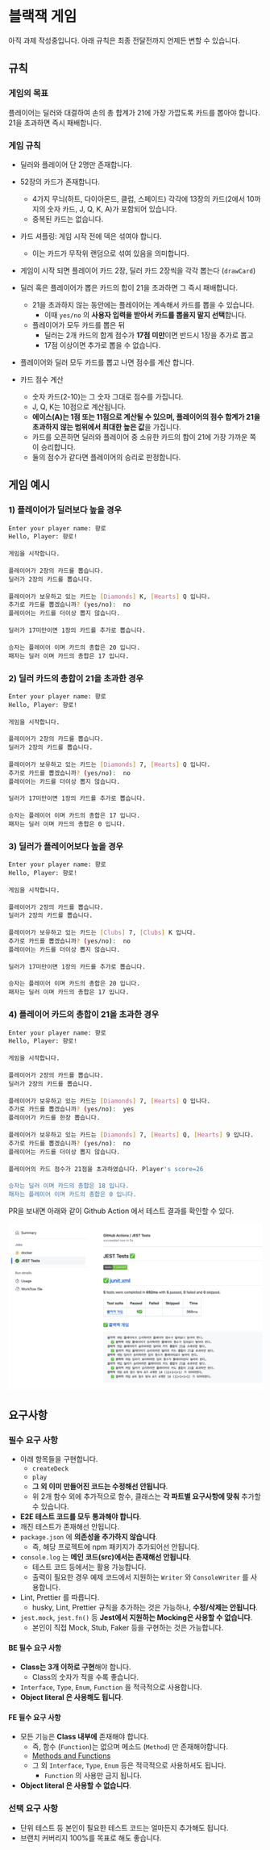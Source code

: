 # 블랙잭 게임

아직 과제 작성중입니다.
아래 규칙은 최종 전달전까지 언제든 변할 수 있습니다.

## 규칙

### 게임의 목표

플레이어는 딜러와 대결하여 손의 총 합계가 21에 가장 가깝도록 카드를 뽑아야 합니다.  
21을 초과하면 즉시 패배합니다.

### 게임 규칙

- 딜러와 플레이어 단 2명만 존재합니다.
- 52장의 카드가 존재합니다.
  - 4가지 무늬(하트, 다이아몬드, 클럽, 스페이드) 각각에 13장의 카드(2에서 10까지의 숫자 카드, J, Q, K, A)가 포함되어 있습니다.
  - 중복된 카드는 없습니다.
- 카드 셔플링: 게임 시작 전에 덱은 섞여야 합니다.
  - 이는 카드가 무작위 랜덤으로 섞여 있음을 의미합니다.

- 게임이 시작 되면 플레이어 카드 2장, 딜러 카드 2장씩을 각각 뽑는다 (`drawCard`)
- 딜러 혹은 플레이어가 뽑은 카드의 합이 21을 초과하면 그 즉시 패배합니다.
  - 21을 초과하지 않는 동안에는 플레이어는 계속해서 카드를 뽑을 수 있습니다.
    - 이때 `yes/no` 의 **사용자 입력을 받아서 카드를 뽑을지 말지 선택**합니다.
  - 플레이어가 모두 카드를 뽑은 뒤
    - 딜러는 2개 카드의 합계 점수가 **17점 미만**이면 반드시 1장을 추가로 뽑고
    - 17점 이상이면 추가로 뽑을 수 없습니다.
- 플레이어와 딜러 모두 카드를 뽑고 나면 점수를 계산 합니다.
- 카드 점수 계산
  - 숫자 카드(2-10)는 그 숫자 그대로 점수를 가집니다.
  - J, Q, K는 10점으로 계산됩니다.
  - **에이스(A)는 1점 또는 11점으로 계산될 수 있으며, 플레이어의 점수 합계가 21을 초과하지 않는 범위에서 최대한 높은 값**을 가집니다.
  - 카드를 오픈하면 딜러와 플레이어 중 소유한 카드의 합이 21에 가장 가까운 쪽이 승리합니다.
  - 둘의 점수가 같다면 플레이어의 승리로 판정합니다.

## 게임 예시

### 1) 플레이어가 딜러보다 높을 경우

```bash
Enter your player name: 향로
Hello, Player: 향로!

게임을 시작합니다.

플레이어가 2장의 카드를 뽑습니다.
딜러가 2장의 카드를 뽑습니다.

플레이어가 보유하고 있는 카드는 [Diamonds] K, [Hearts] Q 입니다.
추가로 카드를 뽑겠습니까? (yes/no):  no
플레이어는 카드를 더이상 뽑지 않습니다.

딜러가 17미만이면 1장의 카드를 추가로 뽑습니다.

승자는 플레이어 이며 카드의 총합은 20 입니다.
패자는 딜러 이며 카드의 총합은 17 입니다.
```

### 2) 딜러 카드의 총합이 21을 초과한 경우

```bash
Enter your player name: 향로
Hello, Player: 향로!

게임을 시작합니다.

플레이어가 2장의 카드를 뽑습니다.
딜러가 2장의 카드를 뽑습니다.

플레이어가 보유하고 있는 카드는 [Diamonds] 7, [Hearts] Q 입니다.
추가로 카드를 뽑겠습니까? (yes/no):  no
플레이어는 카드를 더이상 뽑지 않습니다.

딜러가 17미만이면 1장의 카드를 추가로 뽑습니다.

승자는 플레이어 이며 카드의 총합은 17 입니다.
패자는 딜러 이며 카드의 총합은 0 입니다.
```

### 3) 딜러가 플레이어보다 높을 경우

```bash
Enter your player name: 향로
Hello, Player: 향로!

게임을 시작합니다.

플레이어가 2장의 카드를 뽑습니다.
딜러가 2장의 카드를 뽑습니다.

플레이어가 보유하고 있는 카드는 [Clubs] 7, [Clubs] K 입니다.
추가로 카드를 뽑겠습니까? (yes/no):  no
플레이어는 카드를 더이상 뽑지 않습니다.

딜러가 17미만이면 1장의 카드를 추가로 뽑습니다.

승자는 플레이어 이며 카드의 총합은 20 입니다.
패자는 딜러 이며 카드의 총합은 17 입니다.
```

### 4) 플레이어 카드의 총합이 21을 초과한 경우

```bash
Enter your player name: 향로
Hello, Player: 향로!

게임을 시작합니다.

플레이어가 2장의 카드를 뽑습니다.
딜러가 2장의 카드를 뽑습니다.

플레이어가 보유하고 있는 카드는 [Diamonds] 7, [Hearts] Q 입니다.
추가로 카드를 뽑겠습니까? (yes/no):  yes
플레이어가 카드를 한장 뽑습니다.

플레이어가 보유하고 있는 카드는 [Diamonds] 7, [Hearts] Q, [Hearts] 9 입니다.
추가로 카드를 뽑겠습니까? (yes/no):  no
플레이어는 카드를 더이상 뽑지 않습니다.

플레이어의 카드 점수가 21점을 초과하였습니다. Player's score=26

승자는 딜러 이며 카드의 총합은 18 입니다.
패자는 플레이어 이며 카드의 총합은 0 입니다.

```

PR을 보내면 아래와 같이 Github Action 에서 테스트 결과를 확인할 수 있다.

![test-result](./images/test-result.png)

## 요구사항

### 필수 요구 사항

- 아래 항목들을 구현합니다.
  - `createDeck`
  - `play`
  - **그 외 이미 만들어진 코드는 수정해선 안됩니다**.
  - 위 2개 함수 외에 추가적으로 함수, 클래스는 **각 파트별 요구사항에 맞춰** 추가할 수 있습니다.
- **E2E 테스트 코드를 모두 통과해야 합니다**.
- 깨진 테스트가 존재해선 안됩니다.
- `package.json` 에 **의존성을 추가하지 않습니다**.
  - 즉, 해당 프로젝트에 npm 패키지가 추가되어선 안됩니다.
- `console.log` 는 **메인 코드(src)에서는 존재해선 안됩니다**.
  - 테스트 코드 등에서는 활용 가능합니다.
  - 출력이 필요한 경우 예제 코드에서 지원하는 `Writer` 와 `ConsoleWriter` 를 사용합니다.
- Lint, Prettier 를 따릅니다.
  - husky, Lint, Prettier 규칙을 추가하는 것은 가능하나, **수정/삭제는 안됩니다**.
- `jest.mock`, `jest.fn()` 등 **Jest에서 지원하는 Mocking은 사용할 수 없습니다**.
  - 본인이 직접 Mock, Stub, Faker 등을 구현하는 것은 가능합니다.


#### BE 필수 요구 사항

- **Class는 3개 이하로 구현**해야 합니다.
  - Class의 숫자가 적을 수록 좋습니다.
- `Interface`, `Type`, `Enum`, `Function` 을 적극적으로 사용합니다.
- **Object literal 은 사용해도 됩니다**.

#### FE 필수 요구 사항

- 모든 기능은 **Class 내부에** 존재해야 합니다.
  - 즉, 함수 (`Function`)는 없으며 메소드 (`Method`) 만 존재해야합니다.
  - [Methods and Functions](https://www.codecademy.com/article/fwd-js-methods-functions)
  - 그 외 `Interface`, `Type`, `Enum` 등은 적극적으로 사용하셔도 됩니다.
    - `Function` 의 사용만 금지 됩니다.
- **Object literal 은 사용할 수 없습니다**.

### 선택 요구 사항

- 단위 테스트 등 본인이 필요한 테스트 코드는 얼마든지 추가해도 됩니다.
- 브랜치 커버리지 100%를 목표로 해도 좋습니다.
